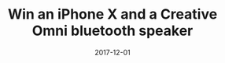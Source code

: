 ---
campaign-uuid: c-cc3f21c8-0b18-4973-b3ef-2ecceed93075
type: Competition
category: Technology
date: 2017-12-01
end-date: 2017-12-21
disable-form: false
is_promoted: true
has_entry_page: true
extra-css: ""

logo-left-title: "Creative"
logo-left-href: "https://uk.creative.com/p/speakers/creative-omni"
logo-left-image: "creative-logo.jpg"

title: "Win an iPhone X and a Creative Omni bluetooth speaker"

hero-header: "Win a 64GB iPhone X and a Creative Omni bluetooth speaker"
competition-description: "Get your best music anywhere, with the latest gadget from Apple, the iPhone X, and from the Creative, the Omni bluetooth speaker. One lucky winner will get the amazing prize of the NME AAA's launch competition. Join us and get a chance to win the most innovative phone in a generation! Complement it with Aurvana Gold Headphones, presented by Creative, the Active Noise-canceling Bluetooth® Headset with NFC."
hero-subheader: ""
terms-confirmation: >
   I agree to the competition <a href="../etc/nme_creative_terms.pdf"
   target="_blank">Terms &amp; Conditions</a> and to create an account with NME AAA.

banner-img: "creative-iphone-banner.jpg"

bg-image-hero: "creative-iphone-header-img.jpg"
bg-image-first: "creative-iphone-first-img.jpg"
bg-image-second: "creative-iphone-second-img.jpg"

extra-css: ""

section1-content: >
   <p><strong>iPhone X</strong></p>
   <p>"Our vision has always been to create an iPhone that is entirely screen. One so immersive the device itself disappears into the experience. And so intelligent it can respond to a tap, your voice, and even a glance. With iPhone X, that vision is now a reality. Say hello to the future."</p>
   <p>Say hello to the future.</p>
   
section2-content: >
   <p>The <a href="https://uk.creative.com/p/speakers/creative-omni" target="_blank"><strong>Creative Omni</strong></a> is a portable Multi-room smart speaker with Wi-Fi and Bluetooth connectivity.</p>
   <p>The inbuilt Wi-Fi connectivity lets you enjoy seamless and uninterrupted music streaming with Spotify Connect amongst a variety of online music streaming services. It is equipped with voice-enabled assistant, allowing you to tap and access Siri and Google Now via Bluetooth.</p>
   <p>This splash-proof speaker can accompany you everywhere — with Bluetooth connectivity and IPX4-certified outer shell, you will never be out of music!</p>
   
entry-title: Win a 64GB unlocked <span style="text-transform:lowercase">i</span>Phone X and a Creative Omni bluetooth speaker, with NME and Creative
entry-content: >
   <p>
    Enjoy one of the best phones ever-built, with a slick design, fantastic camera, and a world of beautiful apps. Listen to your music anywhere, with the Creative Omni speaker. Brought to you by NME and Creative, your destinations for the best of music.
   </p>
   <p>
    Enter the draw to win an iPhone X and Creative Omni by completing the form below before 23:59 on !end-date!.
   </p>
   
---